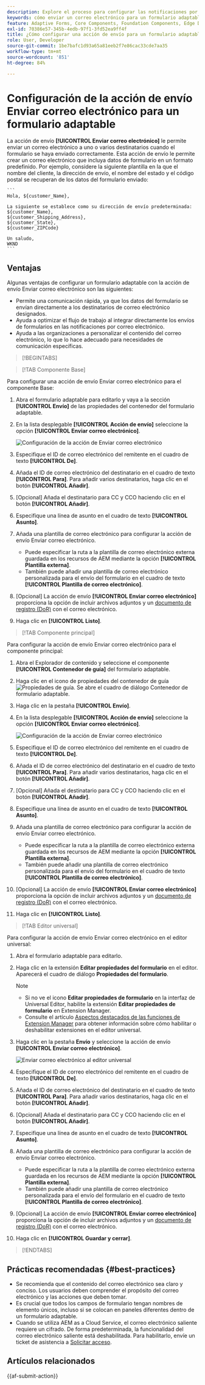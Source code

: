 ```yaml
---
description: Explore el proceso para configurar las notificaciones por correo electrónico al enviar un formulario adaptable.
keywords: cómo enviar un correo electrónico para un formulario adaptable, acción de envío de correo electrónico, correo electrónico del formulario adaptable, correo electrónico de envío de formulario, guía para enviar correo electrónico
feature: Adaptive Forms, Core Components, Foundation Components, Edge Delivery Services
exl-id: 70386e57-345b-4edb-97f1-3fd52ea9ff4f
title: ¿Cómo configurar una acción de envío para un formulario adaptable?
role: User, Developer
source-git-commit: 1be7bafc1d93a65a81eeb2f7e86cac33cde7aa35
workflow-type: tm+mt
source-wordcount: '851'
ht-degree: 84%

---
```


# Configuración de la acción de envío Enviar correo electrónico para un formulario adaptable

La acción de envío **[!UICONTROL Enviar correo electrónico]** le permite enviar un correo electrónico a uno o varios destinatarios cuando el formulario se haya enviado correctamente. Esta acción de envío le permite crear un correo electrónico que incluya datos de formulario en un formato predefinido. Por ejemplo, considere la siguiente plantilla en la que el nombre del cliente, la dirección de envío, el nombre del estado y el código postal se recuperan de los datos del formulario enviado:


    ```
    Hola, ${customer_Name},
    
    La siguiente se establece como su dirección de envío predeterminada:
    ${customer_Name},
    ${customer_Shipping_Address},
    ${customer_State},
    ${customer_ZIPCode}
    
    Un saludo,
    WKND
    ```

## Ventajas

Algunas ventajas de configurar un formulario adaptable con la acción de envío Enviar correo electrónico son las siguientes:

* Permite una comunicación rápida, ya que los datos del formulario se envían directamente a los destinatarios de correo electrónico designados.
* Ayuda a optimizar el flujo de trabajo al integrar directamente los envíos de formularios en las notificaciones por correo electrónico.
* Ayuda a las organizaciones a personalizar el contenido del correo electrónico, lo que lo hace adecuado para necesidades de comunicación específicas.

>[!BEGINTABS]

>[!TAB Componente Base]

Para configurar una acción de envío Enviar correo electrónico para el componente Base:

1. Abra el formulario adaptable para editarlo y vaya a la sección **[!UICONTROL Envío]** de las propiedades del contenedor del formulario adaptable.
1. En la lista desplegable **[!UICONTROL Acción de envío]** seleccione la opción **[!UICONTROL Enviar correo electrónico]**.

   ![Configuración de la acción de Enviar correo electrónico](/help/forms/assets/send-email-fc.png)

1. Especifique el ID de correo electrónico del remitente en el cuadro de texto **[!UICONTROL De]**.
1. Añada el ID de correo electrónico del destinatario en el cuadro de texto **[!UICONTROL Para]**. Para añadir varios destinatarios, haga clic en el botón **[!UICONTROL Añadir]**.
1. [Opcional] Añada el destinatario para CC y CCO haciendo clic en el botón **[!UICONTROL Añadir]**.
1. Especifique una línea de asunto en el cuadro de texto **[!UICONTROL Asunto]**.
1. Añada una plantilla de correo electrónico para configurar la acción de envío Enviar correo electrónico.
   * Puede especificar la ruta a la plantilla de correo electrónico externa guardada en los recursos de AEM mediante la opción **[!UICONTROL Plantilla externa]**.
   * También puede añadir una plantilla de correo electrónico personalizada para el envío del formulario en el cuadro de texto **[!UICONTROL Plantilla de correo electrónico]**.
1.  [Opcional] La acción de envío **[!UICONTROL Enviar correo electrónico]** proporciona la opción de incluir archivos adjuntos y un [documento de registro (DoR)](generate-document-of-record-core-components.md) con el correo electrónico.
1. Haga clic en **[!UICONTROL Listo]**.

>[!TAB Componente principal]

Para configurar la acción de envío Enviar correo electrónico para el componente principal:

1. Abra el Explorador de contenido y seleccione el componente **[!UICONTROL Contenedor de guía]** del formulario adaptable.
1. Haga clic en el icono de propiedades del contenedor de guía ![Propiedades de guía](/help/forms/assets/configure-icon.svg). Se abre el cuadro de diálogo Contenedor de formulario adaptable.
1. Haga clic en la pestaña **[!UICONTROL Envío]**.
1. En la lista desplegable **[!UICONTROL Acción de envío]** seleccione la opción **[!UICONTROL Enviar correo electrónico]**.

   ![Configuración de la acción de Enviar correo electrónico](/help/forms/assets/send-email-action-configuration.gif)
1. Especifique el ID de correo electrónico del remitente en el cuadro de texto **[!UICONTROL De]**.
1. Añada el ID de correo electrónico del destinatario en el cuadro de texto **[!UICONTROL Para]**. Para añadir varios destinatarios, haga clic en el botón **[!UICONTROL Añadir]**.
1. [Opcional] Añada el destinatario para CC y CCO haciendo clic en el botón **[!UICONTROL Añadir]**.
1. Especifique una línea de asunto en el cuadro de texto **[!UICONTROL Asunto]**.
1. Añada una plantilla de correo electrónico para configurar la acción de envío Enviar correo electrónico.
   * Puede especificar la ruta a la plantilla de correo electrónico externa guardada en los recursos de AEM mediante la opción **[!UICONTROL Plantilla externa]**.
   * También puede añadir una plantilla de correo electrónico personalizada para el envío del formulario en el cuadro de texto **[!UICONTROL Plantilla de correo electrónico]**.
1.  [Opcional] La acción de envío **[!UICONTROL Enviar correo electrónico]** proporciona la opción de incluir archivos adjuntos y un [documento de registro (DoR)](generate-document-of-record-core-components.md) con el correo electrónico.
1. Haga clic en **[!UICONTROL Listo]**.

>[!TAB Editor universal]

Para configurar la acción de envío Enviar correo electrónico en el editor universal:

1. Abra el formulario adaptable para editarlo.
1. Haga clic en la extensión **Editar propiedades del formulario** en el editor.
Aparecerá el cuadro de diálogo **Propiedades del formulario**.

   >[!NOTE]
   >
   > * Si no ve el icono **Editar propiedades de formulario** en la interfaz de Universal Editor, habilite la extensión **Editar propiedades de formulario** en Extension Manager.
   > * Consulte el artículo [Aspectos destacados de las funciones de Extension Manager](https://developer.adobe.com/uix/docs/extension-manager/feature-highlights/#enablingdisabling-extensions) para obtener información sobre cómo habilitar o deshabilitar extensiones en el editor universal.


1. Haga clic en la pestaña **Envío** y seleccione la acción de envío **[!UICONTROL Enviar correo electrónico]**.

   ![Enviar correo electrónico al editor universal](/help/forms/assets/send-email-ue.png)

1. Especifique el ID de correo electrónico del remitente en el cuadro de texto **[!UICONTROL De]**.
1. Añada el ID de correo electrónico del destinatario en el cuadro de texto **[!UICONTROL Para]**. Para añadir varios destinatarios, haga clic en el botón **[!UICONTROL Añadir]**.
1. [Opcional] Añada el destinatario para CC y CCO haciendo clic en el botón **[!UICONTROL Añadir]**.
1. Especifique una línea de asunto en el cuadro de texto **[!UICONTROL Asunto]**.
1. Añada una plantilla de correo electrónico para configurar la acción de envío Enviar correo electrónico.
   * Puede especificar la ruta a la plantilla de correo electrónico externa guardada en los recursos de AEM mediante la opción **[!UICONTROL Plantilla externa]**.
   * También puede añadir una plantilla de correo electrónico personalizada para el envío del formulario en el cuadro de texto **[!UICONTROL Plantilla de correo electrónico]**.
1.  [Opcional] La acción de envío **[!UICONTROL Enviar correo electrónico]** proporciona la opción de incluir archivos adjuntos y un [documento de registro (DoR)](generate-document-of-record-core-components.md) con el correo electrónico.
1. Haga clic en **[!UICONTROL Guardar y cerrar]**.

>[!ENDTABS]

## Prácticas recomendadas {#best-practices}

* Se recomienda que el contenido del correo electrónico sea claro y conciso. Los usuarios deben comprender el propósito del correo electrónico y las acciones que deben tomar.
* Es crucial que todos los campos de formulario tengan nombres de elemento únicos, incluso si se colocan en paneles diferentes dentro de un formulario adaptable.
* Cuando se utiliza AEM as a Cloud Service, el correo electrónico saliente requiere un cifrado. De forma predeterminada, la funcionalidad del correo electrónico saliente está deshabilitada. Para habilitarlo, envíe un ticket de asistencia a [Solicitar acceso](https://experienceleague.adobe.com/docs/experience-manager-cloud-service/implementing/developing/development-guidelines.html?lang=es#sending-email).

## Artículos relacionados

{{af-submit-action}}

